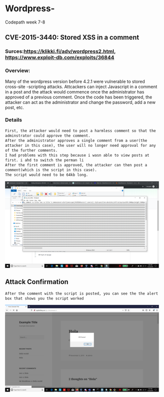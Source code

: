 # Wordpress-
Codepath week 7-8
## CVE-2015-3440: Stored XSS in a comment
### Surces:https://klikki.fi/adv/wordpress2.html, https://www.exploit-db.com/exploits/36844

### Overview:
  Many of the wordpress version before 4.2.1 were vulnerable to stored cross-site -scripting attacks. Attcackers can inject Javascript in a comment in a post and the attack would commence once the administrator has approved of a previous comment.
  Once the code has been triggered, the attacker can act as the administrator and change the password, add a new post, etc.
  
### Details
  
    First, the attacker would need to post a harmless comment so that the adminstrator could approve the comment.
    After the administrator approves a single comment from a user(the attacker in this case), the user will no longer need approval for any of the further comments. 
    I had problems with this step because i wasn able to view posts at first. i ahd to switch the perman li
    After the first comment is approved, the attacker can then post a comment(which is the script in this case).
    The script would need to be 64kb long.
 ![Script used for attack](images/Screenshot70.png)
 
    
 ## Attack Confirmation
    After the comment with the script is posted, you can see the the alert box that shows you the script worked
 ![Attack succes](images/Screenshot69.png)
